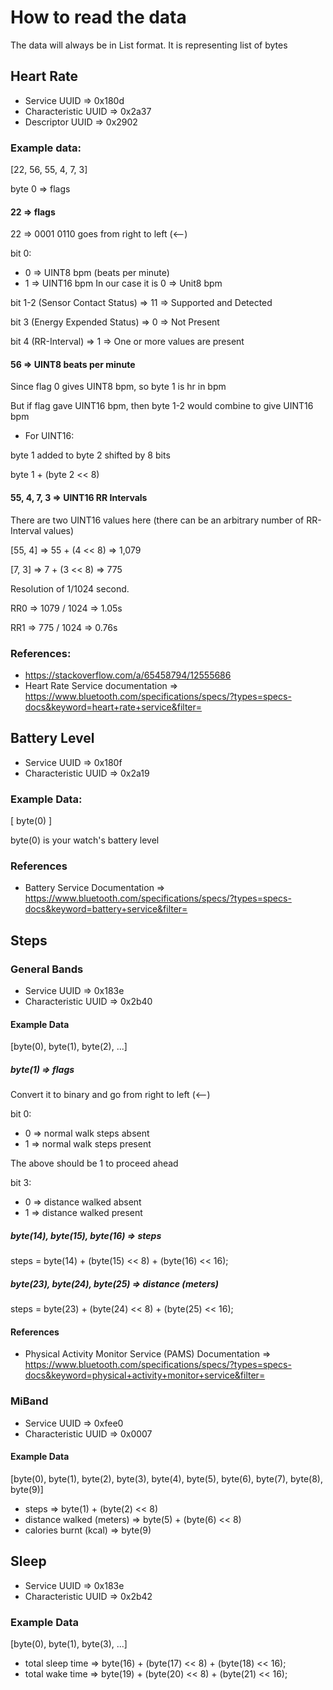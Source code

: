 # How to read the data

The data will always be in List<int> format. It is representing list of bytes

## Heart Rate

- Service UUID => 0x180d
- Characteristic UUID => 0x2a37
- Descriptor UUID => 0x2902

### Example data:

[22, 56, 55, 4, 7, 3]

byte 0 => flags

#### 22 => flags

22 => 0001 0110 goes from right to left (<--)

bit 0:

- 0 => UINT8 bpm (beats per minute)
- 1 => UINT16 bpm
  In our case it is 0 => Unit8 bpm

bit 1-2 (Sensor Contact Status) => 11 => Supported and Detected

bit 3 (Energy Expended Status) => 0 => Not Present

bit 4 (RR-Interval) => 1 => One or more values are present

#### 56 => UINT8 beats per minute

Since flag 0 gives UINT8 bpm, so byte 1 is hr in bpm

But if flag gave UINT16 bpm, then byte 1-2 would combine to give UINT16 bpm

- For UINT16:

byte 1 added to byte 2 shifted by 8 bits

byte 1 + (byte 2 << 8)

#### 55, 4, 7, 3 => UINT16 RR Intervals

There are two UINT16 values here (there can be an arbitrary number of RR-Interval values)

[55, 4] => 55 + (4 << 8) => 1,079

[7, 3] => 7 + (3 << 8) => 775

Resolution of 1/1024 second.

RR0 => 1079 / 1024 => 1.05s

RR1 => 775 / 1024 => 0.76s

### References:

- https://stackoverflow.com/a/65458794/12555686
- Heart Rate Service documentation => https://www.bluetooth.com/specifications/specs/?types=specs-docs&keyword=heart+rate+service&filter=

## Battery Level

- Service UUID => 0x180f
- Characteristic UUID => 0x2a19

### Example Data:

[ byte(0) ]

byte(0) is your watch's battery level

### References

- Battery Service Documentation => https://www.bluetooth.com/specifications/specs/?types=specs-docs&keyword=battery+service&filter=

## Steps

### General Bands

- Service UUID => 0x183e
- Characteristic UUID => 0x2b40

#### Example Data

[byte(0), byte(1), byte(2), ...]

##### byte(1) => flags

Convert it to binary and go from right to left (<--)

bit 0:

- 0 => normal walk steps absent
- 1 => normal walk steps present

The above should be 1 to proceed ahead

bit 3:

- 0 => distance walked absent
- 1 => distance walked present

##### byte(14), byte(15), byte(16) => steps

steps = byte(14) + (byte(15) << 8) + (byte(16) << 16);

##### byte(23), byte(24), byte(25) => distance (meters)

steps = byte(23) + (byte(24) << 8) + (byte(25) << 16);

#### References

- Physical Activity Monitor Service (PAMS) Documentation => https://www.bluetooth.com/specifications/specs/?types=specs-docs&keyword=physical+activity+monitor+service&filter=

### MiBand

- Service UUID => 0xfee0
- Characteristic UUID => 0x0007

#### Example Data

[byte(0), byte(1), byte(2), byte(3), byte(4), byte(5), byte(6), byte(7), byte(8), byte(9)]

- steps => byte(1) + (byte(2) << 8)
- distance walked (meters) => byte(5) + (byte(6) << 8)
- calories burnt (kcal) => byte(9)

## Sleep

- Service UUID => 0x183e
- Characteristic UUID => 0x2b42

### Example Data

[byte(0), byte(1), byte(3), ...]

- total sleep time => byte(16) + (byte(17) << 8) + (byte(18) << 16);
- total wake time => byte(19) + (byte(20) << 8) + (byte(21) << 16);
